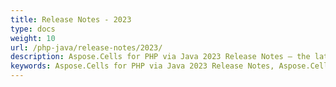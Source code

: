 ```yaml
---
title: Release Notes - 2023
type: docs
weight: 10
url: /php-java/release-notes/2023/
description: Aspose.Cells for PHP via Java 2023 Release Notes – the latest enhancements, new features, and fixes.
keywords: Aspose.Cells for PHP via Java 2023 Release Notes, Aspose.Cells for PHP via Java 2023 updates and fixes
---
```




